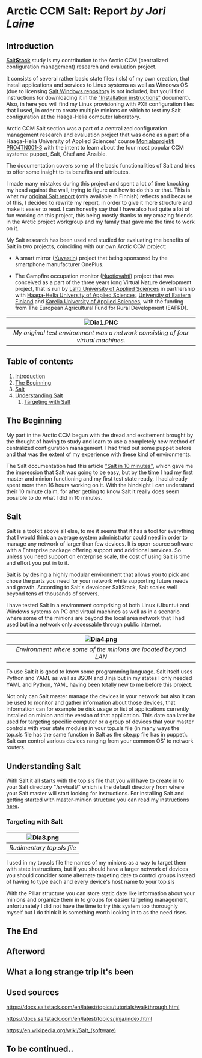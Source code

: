 **Arctic CCM Salt: Report** *by Jori Laine*
===================

## Introduction

[Salt**Stack**](https://saltstack.com/) study is my contribution to the Arctic CCM (centralized configuration management) research and evaluation project.

It consists of several rather basic state files (.sls) of my own creation, that install applications and services to Linux systems as well as Windows OS (due to licensing [Salt Windows repository](https://docs.saltstack.com/en/latest/topics/windows/windows-package-manager.html) is not included, but you’ll find instructions for downloading it in the ["Installation instructions"](https://github.com/joonaleppalahti/CCM/blob/master/salt/Installation%20instructions.md) document). Also, in here you will find my Linux provisioning with PXE configuration files that I used, in order to create multiple minions on which to test my Salt configuration at the Haaga-Helia computer laboratory.

Arctic CCM Salt section was a part of a centralized configuration management research and evaluation project that was done as a part of a Haaga-Helia University of Applied Sciences' course [Monialaprojekti PRO4TN001-3](http://www.haaga-helia.fi/fi/opinto-opas/opintojaksokuvaukset/PRO4TN001) with the intent to learn about the four most popular CCM systems: puppet, Salt, Chef and Ansible.

The documentation covers some of the basic functionalities of Salt and tries to offer some insight to its benefits and attributes.

I made many mistakes during this project and spent a lot of time knocking my head against the wall, trying to figure out how to do this or that. This is what my [original Salt report](https://github.com/joonaleppalahti/CCM/blob/master/salt/Origin%20(in%20finnish)/Salt%20raportti.md) (only available in Finnish) reflects and because of this, I decided to rewrite my report, in order to give it more structure and make it easier to read. I can honestly say that I have also had quite a lot of fun working on this project, this being mostly thanks to my amazing friends in the Arctic project workgroup and my family that gave me the time to work on it.

My Salt research has been used and studied for evaluating the benefits of Salt in two projects, coinciding with our own Arctic CCM project:
- A smart mirror ([Kuvastin](https://kuvastinblog.wordpress.com/)) project that being sponsored by the smartphone manufacturer OnePlus.

- The Campfire occupation monitor ([Nuotiovahti](https://raspluonto.wordpress.com/)) project that was conceived as a part of the three years long Virtual Nature development project, that is run by [Lahti University of Applied Sciences](http://www.lamk.fi/english/Sivut/default.aspx)
in partnership with [Haaga-Helia University of Applied Sciences](https://www.haaga-helia.fi/en/frontpage), [University of Eastern Finland](http://www.uef.fi/en/web/mot) and [Karelia University of Applied Sciences](http://www.karelia.fi/en/), with the funding from The European Agricultural Fund for Rural Development (EAFRD).

| ![Dia1.PNG](https://github.com/joonaleppalahti/CCM/blob/master/salt/saltimg/Dia1.PNG) | 
|:--:|
| *My original test environment was a network consisting of four virtual machines.* |


## Table of contents
1. [Introduction](#introduction)
2. [The Beginning](#the-beginning)
3. [Salt](#salt)
4. [Understanding Salt](#understanding-salt)
	1. [Targeting with Salt](#targeting-with-salt)
  
## The Beginning

My part in the Arctic CCM begun with the dread and excitement brought by the thought of having to study and learn to use a completely new method of centralized configuration management. I had tried out some puppet before and that was the extent of my experience with these kind of environments.

The Salt documentation had this article ["Salt in 10 minutes"](https://docs.saltstack.com/en/latest/topics/tutorials/walkthrough.html), which gave me the impression that Salt was going to be easy, but by the time I had my first master and minion functioning and my first test state ready, I had already spent more than 16 hours working on it. With the hindsight I can understand their 10 minute claim, for after getting to know Salt it really does seem possible to do what I did in 10 minutes.

## Salt

Salt is a toolkit above all else, to me it seems that it has a tool for everything that I would think an average system administrator could need in order to manage any network of larger than few devices. It is open-source software with a Enterprise package offering support and additional services. So unless you need support on enterprise scale, the cost of using Salt is time and effort you put in to it.

Salt is by desing a highly modular environment that allows you to pick and chose the parts you need for your network while supporting future needs and growth. According to Salt's devoloper SaltStack, Salt scales well beyond tens of thousands of servers.

I have tested Salt in a environment comprising of both Linux (Ubuntu) and Windows systems on PC and virtual machines as well as in a scenario where some of the minions are beyond the local area network that I had used but in a network only accessable through public internet.

| ![Dia4.png](https://github.com/joonaleppalahti/CCM/blob/master/salt/saltimg/Dia4.png) | 
|:--:|
| *Environment where some of the minions are located beyond LAN* |

To use Salt it is good to know some programming language. Salt itself uses Python and YAML as well as JSON and Jinja but in my states I only needed YAML and Python, YAML having been totally new to me before this project.

Not only can Salt master manage the devices in your network but also it can be used to monitor and gather information about those devices, that information can for example be disk usage or list of applications currently installed on minion and the version of that application. This date can later be used for targeting specific computer or a group of devices that your master controls with your state modules in your top.sls file (in many ways the top.sls file has the same function in Salt as the site.pp file has in puppet). Salt can control various devices ranging from your common OS' to network routers.

## Understanding Salt

With Salt it all starts with the top.sls file that you will have to create in to your Salt directory "/srv/salt/" which is the default directory from where your Salt master will start looking for instructions. For installing Salt and getting started with master-minion structure you can read my instructions [here](https://github.com/joonaleppalahti/CCM/blob/master/salt/Installation%20instructions.md).

### Targeting with Salt

| ![Dia8.png](https://github.com/joonaleppalahti/CCM/blob/master/salt/saltimg/Dia8.png) | 
|:--:|
| *Rudimentary top.sls file* |

I used in my top.sls file the names of my minions as a way to target them with state instructions, but if you should have a larger network of devices you should concider some alternate targeting date to control groups instead of having to type each and every device's host name to your top.sls

With the Pillar structure you can store static date like information about your minions and organize them in to groups for easier targeting management, unfortunately I did not have the time to try this system too thoroughly myself but I do think it is something worth looking in to as the need rises.



## The End

## Afterword

## What a long strange trip it's been

## Used sources

https://docs.saltstack.com/en/latest/topics/tutorials/walkthrough.html

https://docs.saltstack.com/en/latest/topics/jinja/index.html

https://en.wikipedia.org/wiki/Salt_(software)

## **To be continued..**
